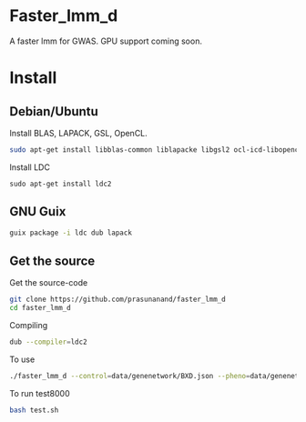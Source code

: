 # Faster_lmm_d

A faster lmm for GWAS. GPU support coming soon.

# Install

## Debian/Ubuntu

Install BLAS, LAPACK, GSL, OpenCL.

```sh
sudo apt-get install libblas-common liblapacke libgsl2 ocl-icd-libopencl1
```

Install LDC

```
sudo apt-get install ldc2
```

## GNU Guix

```sh
guix package -i ldc dub lapack
```

## Get the source

Get the source-code

```sh
git clone https://github.com/prasunanand/faster_lmm_d
cd faster_lmm_d
```

Compiling
```sh
dub --compiler=ldc2
```

To use
```sh
./faster_lmm_d --control=data/genenetwork/BXD.json --pheno=data/genenetwork/104617_at.json --geno=data/genenetwork/BXD.csv --cmd=rqtl
```

To run test8000
```sh
bash test.sh
```
